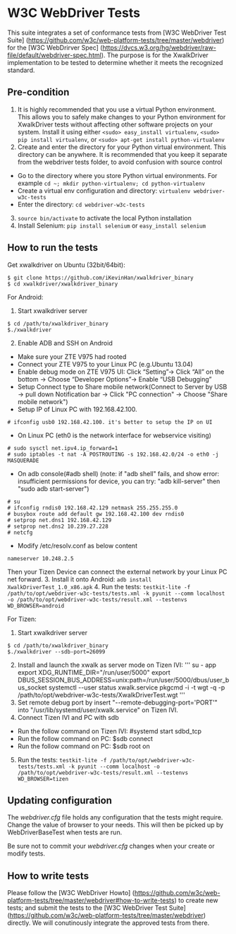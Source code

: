 # W3C WebDriver Tests

This suite integrates a set of conformance tests from [W3C WebDriver Test Suite]
(https://github.com/w3c/web-platform-tests/tree/master/webdriver) for the
[W3C WebDrirver Spec]
(https://dvcs.w3.org/hg/webdriver/raw-file/default/webdriver-spec.html).
The purpose is for the XwalkDriver implementation to be tested to determine
whether it meets the recognized standard.

## Pre-condition

1. It is highly recommended that you use a virtual Python environment.
   This allows you to safely make changes to your Python environment
   for XwalkDriver tests without affecting other software projects on
   your system.
   Install it using either `<sudo> easy_install virtualenv`, `<sudo> pip
   install virtualenv`, or `<sudo> apt-get install python-virtualenv`
2. Create and enter the directory for your Python virtual environment. This 
   directory can be anywhere. It is recommended that you keep it separate
   from the webdriver tests folder, to avoid confusion with source control
  * Go to the directory where you store Python virtual environments. 
     For example `cd ~; mkdir python-virtualenv; cd python-virtualenv`
  * Create a virtual env configuration and directory: `virtualenv webdriver-w3c-tests`
  * Enter the directory: `cd webdriver-w3c-tests`
3. `source bin/activate` to activate the local Python installation
4. Install Selenium: `pip install selenium` or `easy_install selenium`


## How to run the tests

Get xwalkdriver on Ubuntu (32bit/64bit):

  ```
  $ git clone https://github.com/iKevinHan/xwalkdriver_binary
  $ cd xwalkdriver/xwalkdriver_binary
  ```

For Android:
1. Start xwalkdriver server
  ```
  $ cd /path/to/xwalkdriver_binary
  $./xwalkdriver
  ```
2. Enable ADB and SSH on Android
  * Make sure your ZTE V975 had rooted
  * Connect your ZTE V975 to your Linux PC (e.g.Ubuntu 13.04)
  * Enable debug mode on ZTE V975 UI: Click “Setting”-> Click “All” on the bottom -> Choose “Developer Options”-> Enable “USB Debugging”
  * Setup Connect type to Share mobile network(Connect to Server by USB -> pull down Notification bar -> Click "PC connection" -> Choose "Share mobile network")
  * Setup IP of Linux PC with 192.168.42.100.
  ```
  # ifconfig usb0 192.168.42.100. it's better to setup the IP on UI
  ```
  * On Linux PC (eth0 is the network interface for webservice visiting) 
  ```
  # sudo sysctl net.ipv4.ip_forward=1
  # sudo iptables -t nat -A POSTROUTING -s 192.168.42.0/24 -o eth0 -j MASQUERADE
  ```
  * On adb console(#adb shell)
   (note: if "adb shell" fails, and show error: insufficient permissions for device, you can try: "adb kill-server" then "sudo adb start-server")
  ```
  # su
  # ifconfig rndis0 192.168.42.129 netmask 255.255.255.0
  # busybox route add default gw 192.168.42.100 dev rndis0
  # setprop net.dns1 192.168.42.129
  # setprop net.dns2 10.239.27.228
  # netcfg
  ```
  * Modify /etc/resolv.conf as below content
  ```
  nameserver 10.248.2.5
  ```
  Then your Tizen Device can connect the external network by your Linux PC net forward.
3. Install it onto Android: `adb install XwalkDriverTest_1.0_x86.apk`
4. Run the tests:
  `testkit-lite -f /path/to/opt/webdriver-w3c-tests/tests.xml -k pyunit --comm localhost -o /path/to/opt/webdriver-w3c-tests/result.xml --testenvs WD_BROWSER=android`


For Tizen:
1. Start xwalkdriver server
  ```
  $ cd /path/to/xwalkdriver_binary
  $./xwalkdriver --sdb-port=26099
  ```
2. Install and launch the xwalk as server mode on Tizen IVI:
  '''
  su - app
  export XDG_RUNTIME_DIR="/run/user/5000"
  export DBUS_SESSION_BUS_ADDRESS=unix:path=/run/user/5000/dbus/user_bus_socket
  systemctl --user status xwalk.service
  pkgcmd -i -t wgt -q -p /path/to/opt/webdriver-w3c-tests/XwalkDriverTest.wgt
  '''
3. Set remote debug port by insert "--remote-debugging-port='PORT'" into "/usr/lib/systemd/user/xwalk.service" on Tizen IVI.
4. Connect Tizen IVI and PC with sdb
  * Run the follow command on Tizen IVI: #systemd start sdbd_tcp
  * Run the follow command on PC: $sdb connect <tizen ivi ip>
  * Run the follow command on PC: $sdb root on
5. Run the tests:
  `testkit-lite -f /path/to/opt/webdriver-w3c-tests/tests.xml -k pyunit --comm localhost -o /path/to/opt/webdriver-w3c-tests/result.xml --testenvs WD_BROWSER=tizen`


## Updating configuration

The _webdriver.cfg_ file holds any configuration that the tests might
require.  Change the value of browser to your needs.  This will then
be picked up by WebDriverBaseTest when tests are run.

Be sure not to commit your _webdriver.cfg_ changes when your create or modify tests.

## How to write tests

Please follow the [W3C WebDriver Howto]
(https://github.com/w3c/web-platform-tests/tree/master/webdriver#how-to-write-tests)
to create new tests; and submit the tests to the [W3C WebDriver Test Suite]
(https://github.com/w3c/web-platform-tests/tree/master/webdriver) directly.
We will conutinously integrate the approved tests from there.
